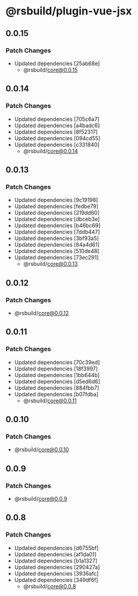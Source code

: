 # @rsbuild/plugin-vue-jsx

## 0.0.15

### Patch Changes

- Updated dependencies [25ab68e]
  - @rsbuild/core@0.0.15

## 0.0.14

### Patch Changes

- Updated dependencies [705c6a7]
- Updated dependencies [a4badc6]
- Updated dependencies [8f52317]
- Updated dependencies [094cd55]
- Updated dependencies [c331840]
  - @rsbuild/core@0.0.14

## 0.0.13

### Patch Changes

- Updated dependencies [9c19198]
- Updated dependencies [fedbe79]
- Updated dependencies [219dd60]
- Updated dependencies [dbceb3e]
- Updated dependencies [b46bc69]
- Updated dependencies [7ddb447]
- Updated dependencies [3bf93a5]
- Updated dependencies [84a4d61]
- Updated dependencies [510de48]
- Updated dependencies [73ec291]
  - @rsbuild/core@0.0.13

## 0.0.12

### Patch Changes

- @rsbuild/core@0.0.12

## 0.0.11

### Patch Changes

- Updated dependencies [70c39ed]
- Updated dependencies [18f3997]
- Updated dependencies [1bb644b]
- Updated dependencies [d5ed6d6]
- Updated dependencies [884fbb7]
- Updated dependencies [b07fdba]
  - @rsbuild/core@0.0.11

## 0.0.10

### Patch Changes

- @rsbuild/core@0.0.10

## 0.0.9

### Patch Changes

- @rsbuild/core@0.0.9

## 0.0.8

### Patch Changes

- Updated dependencies [d6755bf]
- Updated dependencies [af1da01]
- Updated dependencies [b1a1327]
- Updated dependencies [290427a]
- Updated dependencies [3936afc]
- Updated dependencies [349df6f]
  - @rsbuild/core@0.0.8
